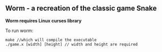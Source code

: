 ## Worm - a recreation of the classic game Snake
**Worm requires Linux curses library**

To run worm:
```
make //which will compile the executable
./game.x [width] [height] // width and height are required
```
